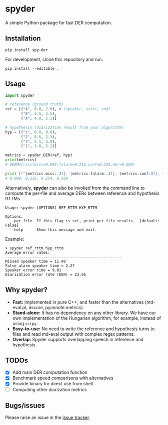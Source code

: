 # spyder

A simple Python package for fast DER computation.

## Installation

```shell
pip install spy-der
```

For development, clone this repository and run:

```shell
pip install --editable .
```

## Usage

```python
import spyder

# reference (ground truth)
ref = [("A", 0.0, 2.0), # (speaker, start, end)
       ("B", 1.5, 3.5),
       ("A", 4.0, 5.1)]

# hypothesis (diarization result from your algorithm)
hyp = [("1", 0.0, 0.8),
       ("2", 0.6, 2.3),
       ("3", 2.1, 3.9),
       ("1", 3.8, 5.2)]

metrics = spyder.DER(ref, hyp)
print(metrics)
# DERMetrics(miss=0.098,falarm=0.216,conf=0.255,der=0.569) 

print (f"{metrics.miss:.3f}, {metrics.falarm:.3f}, {metrics.conf:3f}, {metrics.der:.3f}")
# 0.098, 0.216, 0.254, 0.569
```

Alternatively, __spyder__ can also be invoked from the command line to compute the per-file
and average DERs between reference and hypothesis RTTMs.

```shell
Usage: spyder [OPTIONS] REF_RTTM HYP_RTTM

Options:
  --per-file  If this flag is set, print per file results.  [default: False]
  --help      Show this message and exit.
```

Example:

```shell
> spyder ref_rttm hyp_rttm
Average error rates:
----------------------------------------------------
Missed speaker time = 11.48
False alarm speaker time = 2.27
Speaker error time = 9.81
Diarization error rate (DER) = 23.56
```

## Why spyder?

* __Fast:__ Implemented in pure C++, and faster than the alternatives (md-eval.pl,
dscore, pyannote.metrics).
* __Stand-alone:__ It has no dependency on any other library. We have our own 
implementation of the Hungarian algorithm, for example, instead of using `scipy`.
* __Easy-to-use:__ No need to write the reference and hypothesis turns to files and
read md-eval output with complex regex patterns.
* __Overlap:__ Spyder supports overlapping speech in reference and hypothesis.

## TODOs

 - [x] Add main DER computation function
 - [x] Benchmark speed comparisons with alternatives
 - [x] Provide binary for direct use from shell
 - [ ] Computing other diarization metrics

## Bugs/issues

Please raise an issue in the [issue tracker](https://github.com/desh2608/spyder/issues).
